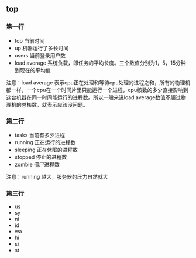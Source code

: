 ## top

### 第一行

- top 当前时间
- up 机器运行了多长时间
- users 当前登录用户数
- load average 系统负载，即任务的平均长度。三个数值分别为1，5，15分钟到现在的平均值

注意：load average 表示cpu正在处理和等待cpu处理的进程之和，所有的物理机都一样，一个cpu在一个时间片里只能运行一个进程，cpu核数的多少直接影响到这台机器在同一时间能运行的进程数。所以一般来说load average数值不超过物理机的总核数，就表示应该没问题。

### 第二行

- tasks 当前有多少进程
- running 正在运行的进程数
- sleeping 正在休眠的进程数
- stopped 停止的进程数
- zombie 僵尸进程数

注意：running 越大，服务器的压力自然就大

### 第三行

- us
- sy
- ni
- id
- wa
- hi
- si
- st
